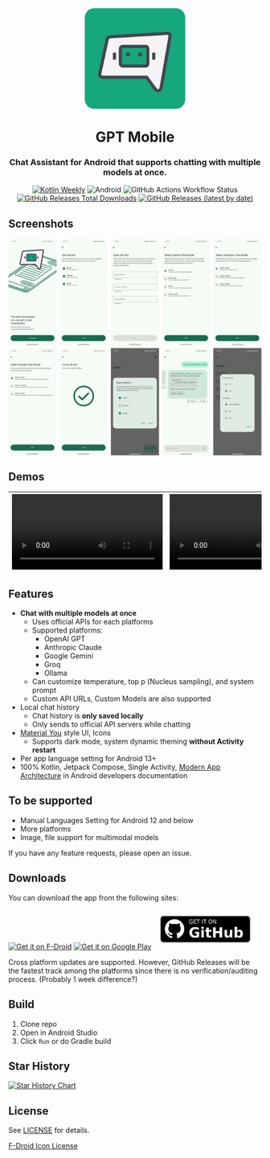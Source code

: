<div align="center">

<img width="200" height="200" style="display: block;" src="./images/logo.png">

# GPT Mobile

### Chat Assistant for Android that supports chatting with multiple models at once.

<p>
  <a href="https://mailchi.mp/kotlinweekly/kotlin-weekly-431"><img alt="Kotlin Weekly" src="https://img.shields.io/badge/Kotlin%20Weekly-%23431-blue"/></a>
  <img alt="Android" src="https://img.shields.io/badge/Platform-Android-green.svg"/>
  <img alt="GitHub Actions Workflow Status" src="https://img.shields.io/github/actions/workflow/status/Taewan-P/gpt_mobile/release-build.yml">
  <a href="https://github.com/Taewan-P/gpt_mobile/releases/"><img alt="GitHub Releases Total Downloads" src="https://img.shields.io/github/downloads/Taewan-P/gpt_mobile/total?label=Downloads&logo=github"/></a>
  <a href="https://github.com/Taewan-P/gpt_mobile/releases/latest/"><img alt="GitHub Releases (latest by date)" src="https://img.shields.io/github/v/release/Taewan-P/gpt_mobile?color=black&label=Stable&logo=github"/></a>
</p>


</div>


## Screenshots

<div align="center">

<img style="display: block;" src="./images/screenshots.png">

</div>

## Demos


| <video src="https://github.com/Taewan-P/gpt_mobile/assets/27392567/96229e6d-6795-48b4-a915-aca915bd2527"/> | <video src="https://github.com/Taewan-P/gpt_mobile/assets/27392567/1cc13413-7320-4f6f-ace9-de76de58adcc"/> | <video src="https://github.com/Taewan-P/gpt_mobile/assets/27392567/546e2694-953d-4d67-937f-a29fba81046f"/> |
|------------------------------------------------------------------------------------------------------------|------------------------------------------------------------------------------------------------------------|------------------------------------------------------------------------------------------------------------|


## Features

- **Chat with multiple models at once**
  - Uses official APIs for each platforms
  - Supported platforms:
    - OpenAI GPT
    - Anthropic Claude
    - Google Gemini
    - Groq
    - Ollama
  - Can customize temperature, top p (Nucleus sampling), and system prompt
  - Custom API URLs, Custom Models are also supported
- Local chat history
  - Chat history is **only saved locally**
  - Only sends to official API servers while chatting
- [Material You](https://m3.material.io/) style UI, Icons
  - Supports dark mode, system dynamic theming **without Activity restart**
- Per app language setting for Android 13+
- 100% Kotlin, Jetpack Compose, Single Activity, [Modern App Architecture](https://developer.android.com/topic/architecture#modern-app-architecture) in Android developers documentation


## To be supported

- Manual Languages Setting for Android 12 and below
- More platforms
- Image, file support for multimodal models

If you have any feature requests, please open an issue.


## Downloads

You can download the app from the following sites:

[<img height="80" alt="Get it on F-Droid" src="https://fdroid.gitlab.io/artwork/badge/get-it-on.png"/>](https://f-droid.org/packages/dev.chungjungsoo.gptmobile)
[<img height="80" alt='Get it on Google Play' src='https://play.google.com/intl/en_us/badges/static/images/badges/en_badge_web_generic.png'/>](https://play.google.com/store/apps/details?id=dev.chungjungsoo.gptmobile&utm_source=github&utm_campaign=gh-readme)
[<img height="80" alt='Get it on GitHub' src='https://raw.githubusercontent.com/Kunzisoft/Github-badge/main/get-it-on-github.png'/>](https://github.com/Taewan-P/gpt_mobile/releases)

Cross platform updates are supported. However, GitHub Releases will be the fastest track among the platforms since there is no verification/auditing process. (Probably 1 week difference?)


## Build

1. Clone repo
2. Open in Android Studio
3. Click `Run` or do Gradle build


## Star History

[![Star History Chart](https://api.star-history.com/svg?repos=Taewan-P/gpt_mobile&type=Timeline)](https://star-history.com/#Taewan-P/gpt_mobile&Timeline)


## License

See [LICENSE](./LICENSE) for details.

[F-Droid Icon License](https://gitlab.com/fdroid/artwork/-/blob/master/fdroid-logo-2015/README.md)

